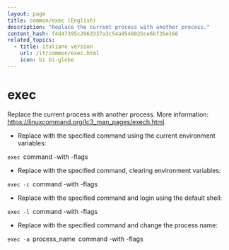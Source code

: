 ```yaml
---
layout: page
title: common/exec (English)
description: "Replace the current process with another process."
content_hash: f4d47395c2963337a3c54a954802bce6bf35e166
related_topics:
  - title: italiano version
    url: /it/common/exec.html
    icon: bi bi-globe
---
```

# exec

Replace the current process with another process.
More information: <https://linuxcommand.org/lc3_man_pages/exech.html>.

- Replace with the specified command using the current environment variables:

`exec `<span class="tldr-var badge badge-pill bg-dark-lm bg-white-dm text-white-lm text-dark-dm font-weight-bold">command -with -flags</span>

- Replace with the specified command, clearing environment variables:

`exec -c `<span class="tldr-var badge badge-pill bg-dark-lm bg-white-dm text-white-lm text-dark-dm font-weight-bold">command -with -flags</span>

- Replace with the specified command and login using the default shell:

`exec -l `<span class="tldr-var badge badge-pill bg-dark-lm bg-white-dm text-white-lm text-dark-dm font-weight-bold">command -with -flags</span>

- Replace with the specified command and change the process name:

`exec -a `<span class="tldr-var badge badge-pill bg-dark-lm bg-white-dm text-white-lm text-dark-dm font-weight-bold">process_name</span>` `<span class="tldr-var badge badge-pill bg-dark-lm bg-white-dm text-white-lm text-dark-dm font-weight-bold">command -with -flags</span>
